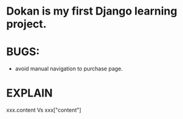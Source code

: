 # Dokan is my first Django learning project.

# BUGS:
- avoid manual navigation to purchase page.

# EXPLAIN
xxx.content Vs xxx["content"]